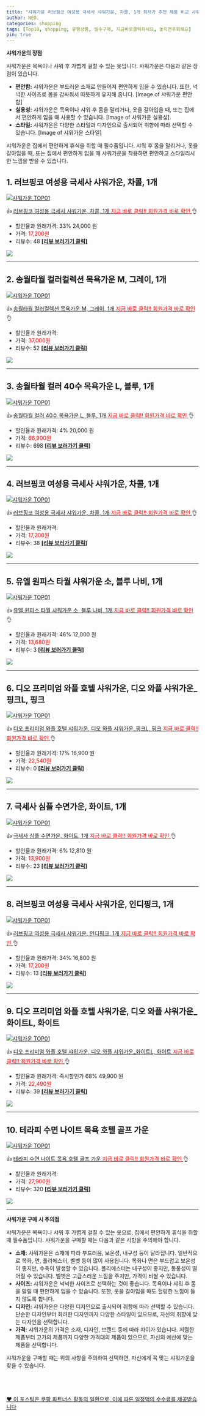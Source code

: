 ```yaml
---
title: "샤워가운 러브핑코 여성용 극세사 샤워가운, 차콜, 1개 최저가 추천 제품 비교 샤워가운 가격 비교 최저가 장점"
author: NEO.
categories: shopping
tags: [Top10, shopping, 유행상품, 필수구매, 지금바로클릭하세요, 놓치면후회해요]
pin: true
---
```

**샤워가운의 장점**

샤워가운은 목욕이나 샤워 후 가볍게 걸칠 수 있는 옷입니다. 샤워가운은 다음과 같은 장점이 있습니다.

* **편안함:** 샤워가운은 부드러운 소재로 만들어져 편안하게 입을 수 있습니다. 또한, 넉넉한 사이즈로 몸을 감싸줘서 따뜻하게 유지해 줍니다.
[Image of 샤워가운 편안함]
* **실용성:** 샤워가운은 목욕이나 샤워 후 몸을 말리거나, 옷을 갈아입을 때, 또는 집에서 편안하게 입을 때 사용할 수 있습니다.
[Image of 샤워가운 실용성]
* **스타일:** 샤워가운은 다양한 스타일과 디자인으로 출시되어 취향에 따라 선택할 수 있습니다.
[Image of 샤워가운 스타일]

샤워가운은 집에서 편안하게 휴식을 취할 때 필수품입니다. 샤워 후 몸을 말리거나, 옷을 갈아입을 때, 또는 집에서 편안하게 입을 때 샤워가운을 착용하면 편안하고 스타일리시한 느낌을 받을 수 있습니다.

   

## 1. 러브핑코 여성용 극세사 샤워가운, 차콜, 1개

[![샤워가운 TOP01](https://thumbnail10.coupangcdn.com/thumbnails/remote/490x490ex/image/retail/images/2020/08/10/20/7/4352a16b-2d62-4843-9663-b7562f32cf40.jpg)](https://link.coupang.com/re/AFFSDP?lptag=AF3617701&subid=GithubCoopas&pageKey=1942927010&traceid=V0-153&itemId=3298550338&vendorItemId=71285479233)


👍 [러브핑코 여성용 극세사 샤워가운, 차콜, 1개 <font color=red> 지금 바로 클릭!! 회원가격 바로 확인 </font> ](https://link.coupang.com/re/AFFSDP?lptag=AF3617701&subid=GithubCoopas&pageKey=1942927010&traceid=V0-153&itemId=3298550338&vendorItemId=71285479233) 👌 


- 할인율과 원래가격: 33%  24,000   원
- 가격: <span style='color:red'>17,200원</span>
- 리뷰수: 48  [**[리뷰 보러가기 클릭]**](https://link.coupang.com/re/AFFSDP?lptag=AF3617701&subid=GithubCoopas&pageKey=1942927010&traceid=V0-153&itemId=3298550338&vendorItemId=71285479233)

[![](/discount_price.png)](https://link.coupang.com/re/AFFSDP?lptag=AF3617701&subid=GithubCoopas&pageKey=1942927010&traceid=V0-153&itemId=3298550338&vendorItemId=71285479233)

---


   

## 2. 송월타월 컬러컬렉션 목욕가운 M, 그레이, 1개

[![샤워가운 TOP01](https://thumbnail6.coupangcdn.com/thumbnails/remote/490x490ex/image/retail/images/2020/09/11/15/3/91838789-16db-48df-b8b0-9138cee27aac.jpg)](https://link.coupang.com/re/AFFSDP?lptag=AF3617701&subid=GithubCoopas&pageKey=2106401414&traceid=V0-153&itemId=3578277270&vendorItemId=71564100148)


👍 [송월타월 컬러컬렉션 목욕가운 M, 그레이, 1개 <font color=red> 지금 바로 클릭!! 회원가격 바로 확인 </font> ](https://link.coupang.com/re/AFFSDP?lptag=AF3617701&subid=GithubCoopas&pageKey=2106401414&traceid=V0-153&itemId=3578277270&vendorItemId=71564100148) 👌 


- 할인율과 원래가격: 
- 가격: <span style='color:red'>37,000원</span>
- 리뷰수: 52  [**[리뷰 보러가기 클릭]**](https://link.coupang.com/re/AFFSDP?lptag=AF3617701&subid=GithubCoopas&pageKey=2106401414&traceid=V0-153&itemId=3578277270&vendorItemId=71564100148)

[![](/discount_price.png)](https://link.coupang.com/re/AFFSDP?lptag=AF3617701&subid=GithubCoopas&pageKey=2106401414&traceid=V0-153&itemId=3578277270&vendorItemId=71564100148)

---


   

## 3. 송월타월 컬러 40수 목욕가운 L, 블루, 1개

[![샤워가운 TOP01](https://thumbnail8.coupangcdn.com/thumbnails/remote/490x490ex/image/vendor_inventory/c21e/fc3c679e5c532f9730e56820f5801623f0fc0f24e31b90b0afd2fefbdeb0.jpg)](https://link.coupang.com/re/AFFSDP?lptag=AF3617701&subid=GithubCoopas&pageKey=11873896&traceid=V0-153&itemId=237837453&vendorItemId=86782984502)


👍 [송월타월 컬러 40수 목욕가운 L, 블루, 1개 <font color=red> 지금 바로 클릭!! 회원가격 바로 확인 </font> ](https://link.coupang.com/re/AFFSDP?lptag=AF3617701&subid=GithubCoopas&pageKey=11873896&traceid=V0-153&itemId=237837453&vendorItemId=86782984502) 👌 


- 할인율과 원래가격: 4%  20,000   원
- 가격: <span style='color:red'>66,900원</span>
- 리뷰수: 698  [**[리뷰 보러가기 클릭]**](https://link.coupang.com/re/AFFSDP?lptag=AF3617701&subid=GithubCoopas&pageKey=11873896&traceid=V0-153&itemId=237837453&vendorItemId=86782984502)

[![](/discount_price.png)](https://link.coupang.com/re/AFFSDP?lptag=AF3617701&subid=GithubCoopas&pageKey=11873896&traceid=V0-153&itemId=237837453&vendorItemId=86782984502)

---


   

## 4. 러브핑코 여성용 극세사 샤워가운, 차콜, 1개

[![샤워가운 TOP01](https://thumbnail10.coupangcdn.com/thumbnails/remote/490x490ex/image/retail/images/2020/08/10/20/7/4352a16b-2d62-4843-9663-b7562f32cf40.jpg)](https://link.coupang.com/re/AFFSDP?lptag=AF3617701&subid=GithubCoopas&pageKey=1942927010&traceid=V0-153&itemId=3298550338&vendorItemId=71285479233)


👍 [러브핑코 여성용 극세사 샤워가운, 차콜, 1개 <font color=red> 지금 바로 클릭!! 회원가격 바로 확인 </font> ](https://link.coupang.com/re/AFFSDP?lptag=AF3617701&subid=GithubCoopas&pageKey=1942927010&traceid=V0-153&itemId=3298550338&vendorItemId=71285479233) 👌 


- 할인율과 원래가격: 
- 가격: <span style='color:red'>17,200원</span>
- 리뷰수: 38  [**[리뷰 보러가기 클릭]**](https://link.coupang.com/re/AFFSDP?lptag=AF3617701&subid=GithubCoopas&pageKey=1942927010&traceid=V0-153&itemId=3298550338&vendorItemId=71285479233)

[![](/discount_price.png)](https://link.coupang.com/re/AFFSDP?lptag=AF3617701&subid=GithubCoopas&pageKey=1942927010&traceid=V0-153&itemId=3298550338&vendorItemId=71285479233)

---


   

## 5. 유엘 원피스 타월 샤워가운 소, 블루 나비, 1개

[![샤워가운 TOP01](https://thumbnail10.coupangcdn.com/thumbnails/remote/490x490ex/image/retail/images/542264471170322-faa7ec4f-4f28-46e8-9912-06c4acb746a6.jpg)](https://link.coupang.com/re/AFFSDP?lptag=AF3617701&subid=GithubCoopas&pageKey=5800788468&traceid=V0-153&itemId=9948679140&vendorItemId=77231892857)


👍 [유엘 원피스 타월 샤워가운 소, 블루 나비, 1개 <font color=red> 지금 바로 클릭!! 회원가격 바로 확인 </font> ](https://link.coupang.com/re/AFFSDP?lptag=AF3617701&subid=GithubCoopas&pageKey=5800788468&traceid=V0-153&itemId=9948679140&vendorItemId=77231892857) 👌 


- 할인율과 원래가격: 46%  12,000   원
- 가격: <span style='color:red'>13,680원</span>
- 리뷰수: 3  [**[리뷰 보러가기 클릭]**](https://link.coupang.com/re/AFFSDP?lptag=AF3617701&subid=GithubCoopas&pageKey=5800788468&traceid=V0-153&itemId=9948679140&vendorItemId=77231892857)

[![](/discount_price.png)](https://link.coupang.com/re/AFFSDP?lptag=AF3617701&subid=GithubCoopas&pageKey=5800788468&traceid=V0-153&itemId=9948679140&vendorItemId=77231892857)

---


   

## 6. 디오 프리미엄 와플 호텔 샤워가운, 디오 와플 샤워가운_핑크L, 핑크

[![샤워가운 TOP01](https://thumbnail9.coupangcdn.com/thumbnails/remote/490x490ex/image/vendor_inventory/1f4c/726326e8141273251590a6c7e2eaedb819fbe728bf907cf5c05034840a53.jpg)](https://link.coupang.com/re/AFFSDP?lptag=AF3617701&subid=GithubCoopas&pageKey=5756424470&traceid=V0-153&itemId=9736165339&vendorItemId=84908984634)


👍 [디오 프리미엄 와플 호텔 샤워가운, 디오 와플 샤워가운_핑크L, 핑크 <font color=red> 지금 바로 클릭!! 회원가격 바로 확인 </font> ](https://link.coupang.com/re/AFFSDP?lptag=AF3617701&subid=GithubCoopas&pageKey=5756424470&traceid=V0-153&itemId=9736165339&vendorItemId=84908984634) 👌 


- 할인율과 원래가격: 17%  16,900   원
- 가격: <span style='color:red'>22,540원</span>
- 리뷰수: 0  [**[리뷰 보러가기 클릭]**](https://link.coupang.com/re/AFFSDP?lptag=AF3617701&subid=GithubCoopas&pageKey=5756424470&traceid=V0-153&itemId=9736165339&vendorItemId=84908984634)

[![](/discount_price.png)](https://link.coupang.com/re/AFFSDP?lptag=AF3617701&subid=GithubCoopas&pageKey=5756424470&traceid=V0-153&itemId=9736165339&vendorItemId=84908984634)

---


   

## 7. 극세사 심플 수면가운, 화이트, 1개

[![샤워가운 TOP01](https://thumbnail6.coupangcdn.com/thumbnails/remote/490x490ex/image/retail/images/2020/09/01/11/6/5756fd39-7c70-4020-81da-91f13b62cb23.jpg)](https://link.coupang.com/re/AFFSDP?lptag=AF3617701&subid=GithubCoopas&pageKey=2039174067&traceid=V0-153&itemId=3467168026&vendorItemId=71453520446)


👍 [극세사 심플 수면가운, 화이트, 1개 <font color=red> 지금 바로 클릭!! 회원가격 바로 확인 </font> ](https://link.coupang.com/re/AFFSDP?lptag=AF3617701&subid=GithubCoopas&pageKey=2039174067&traceid=V0-153&itemId=3467168026&vendorItemId=71453520446) 👌 


- 할인율과 원래가격: 6%  12,810   원
- 가격: <span style='color:red'>13,900원</span>
- 리뷰수: 23  [**[리뷰 보러가기 클릭]**](https://link.coupang.com/re/AFFSDP?lptag=AF3617701&subid=GithubCoopas&pageKey=2039174067&traceid=V0-153&itemId=3467168026&vendorItemId=71453520446)

[![](/discount_price.png)](https://link.coupang.com/re/AFFSDP?lptag=AF3617701&subid=GithubCoopas&pageKey=2039174067&traceid=V0-153&itemId=3467168026&vendorItemId=71453520446)

---


   

## 8. 러브핑코 여성용 극세사 샤워가운, 인디핑크, 1개

[![샤워가운 TOP01](https://thumbnail6.coupangcdn.com/thumbnails/remote/490x490ex/image/retail/images/2020/08/10/20/2/a8525e95-e747-4f51-9bc7-ac54cbb1c562.jpg)](https://link.coupang.com/re/AFFSDP?lptag=AF3617701&subid=GithubCoopas&pageKey=1942927010&traceid=V0-153&itemId=3298550399&vendorItemId=71285479287)


👍 [러브핑코 여성용 극세사 샤워가운, 인디핑크, 1개 <font color=red> 지금 바로 클릭!! 회원가격 바로 확인 </font> ](https://link.coupang.com/re/AFFSDP?lptag=AF3617701&subid=GithubCoopas&pageKey=1942927010&traceid=V0-153&itemId=3298550399&vendorItemId=71285479287) 👌 


- 할인율과 원래가격: 34%  16,800   원
- 가격: <span style='color:red'>17,200원</span>
- 리뷰수: 13  [**[리뷰 보러가기 클릭]**](https://link.coupang.com/re/AFFSDP?lptag=AF3617701&subid=GithubCoopas&pageKey=1942927010&traceid=V0-153&itemId=3298550399&vendorItemId=71285479287)

[![](/discount_price.png)](https://link.coupang.com/re/AFFSDP?lptag=AF3617701&subid=GithubCoopas&pageKey=1942927010&traceid=V0-153&itemId=3298550399&vendorItemId=71285479287)

---


   

## 9. 디오 프리미엄 와플 호텔 샤워가운, 디오 와플 샤워가운_화이트L, 화이트

[![샤워가운 TOP01](https://thumbnail7.coupangcdn.com/thumbnails/remote/490x490ex/image/vendor_inventory/54bd/305ca5af071b026ac4479f704e8b58b6a87b7404004bf0a0fae1f2ebb001.jpg)](https://link.coupang.com/re/AFFSDP?lptag=AF3617701&subid=GithubCoopas&pageKey=5756424470&traceid=V0-153&itemId=19932325371&vendorItemId=84908984677)


👍 [디오 프리미엄 와플 호텔 샤워가운, 디오 와플 샤워가운_화이트L, 화이트 <font color=red> 지금 바로 클릭!! 회원가격 바로 확인 </font> ](https://link.coupang.com/re/AFFSDP?lptag=AF3617701&subid=GithubCoopas&pageKey=5756424470&traceid=V0-153&itemId=19932325371&vendorItemId=84908984677) 👌 


- 할인율과 원래가격: 즉시할인가 68%  49,900   원
- 가격: <span style='color:red'>22,490원</span>
- 리뷰수: 39  [**[리뷰 보러가기 클릭]**](https://link.coupang.com/re/AFFSDP?lptag=AF3617701&subid=GithubCoopas&pageKey=5756424470&traceid=V0-153&itemId=19932325371&vendorItemId=84908984677)

[![](/discount_price.png)](https://link.coupang.com/re/AFFSDP?lptag=AF3617701&subid=GithubCoopas&pageKey=5756424470&traceid=V0-153&itemId=19932325371&vendorItemId=84908984677)

---


   

## 10. 테라피 수면 나이트 목욕 호텔 골프 가운

[![샤워가운 TOP01](https://thumbnail7.coupangcdn.com/thumbnails/remote/490x490ex/image/rs_quotation_api/wcaxx1yx/5f3a14054b4c4d3db8ab083092859168.jpg)](https://link.coupang.com/re/AFFSDP?lptag=AF3617701&subid=GithubCoopas&pageKey=7699670518&traceid=V0-153&itemId=20696100673&vendorItemId=87767546274)


👍 [테라피 수면 나이트 목욕 호텔 골프 가운 <font color=red> 지금 바로 클릭!! 회원가격 바로 확인 </font> ](https://link.coupang.com/re/AFFSDP?lptag=AF3617701&subid=GithubCoopas&pageKey=7699670518&traceid=V0-153&itemId=20696100673&vendorItemId=87767546274) 👌 


- 할인율과 원래가격: 
- 가격: <span style='color:red'>27,900원</span>
- 리뷰수: 320  [**[리뷰 보러가기 클릭]**](https://link.coupang.com/re/AFFSDP?lptag=AF3617701&subid=GithubCoopas&pageKey=7699670518&traceid=V0-153&itemId=20696100673&vendorItemId=87767546274)

[![](/discount_price.png)](https://link.coupang.com/re/AFFSDP?lptag=AF3617701&subid=GithubCoopas&pageKey=7699670518&traceid=V0-153&itemId=20696100673&vendorItemId=87767546274)

---
**샤워가운 구매 시 주의점**

샤워가운은 목욕이나 샤워 후 가볍게 걸칠 수 있는 옷으로, 집에서 편안하게 휴식을 취할 때 필수품입니다. 샤워가운을 구매할 때는 다음과 같은 사항을 주의해야 합니다.

* **소재:** 샤워가운은 소재에 따라 부드러움, 보온성, 내구성 등이 달라집니다. 일반적으로 목화, 면, 폴리에스터, 벨벳 등이 많이 사용됩니다. 목화나 면은 부드럽고 보온성이 좋지만, 수축이 발생할 수 있습니다. 폴리에스터는 내구성이 좋지만, 통풍성이 떨어질 수 있습니다. 벨벳은 고급스러운 느낌을 주지만, 가격이 비쌀 수 있습니다.
* **사이즈:** 샤워가운은 넉넉한 사이즈로 선택하는 것이 좋습니다. 목욕이나 샤워 후 몸을 말릴 때 편안하게 입을 수 있습니다. 또한, 옷을 갈아입을 때도 헐렁한 느낌이 들지 않도록 합니다.
* **디자인:** 샤워가운은 다양한 디자인으로 출시되어 취향에 따라 선택할 수 있습니다. 단순한 디자인부터 화려한 디자인까지 다양한 스타일이 있으므로, 자신의 취향에 맞는 디자인을 선택합니다.
* **가격:** 샤워가운의 가격은 소재, 디자인, 브랜드 등에 따라 차이가 있습니다. 저렴한 제품부터 고가의 제품까지 다양한 가격대의 제품이 있으므로, 자신의 예산에 맞는 제품을 선택합니다.

샤워가운을 구매할 때는 위의 사항을 주의하여 선택하면, 자신에게 꼭 맞는 샤워가운을 찾을 수 있습니다.<br><br><br><br><br> [ ❤  이 포스팅은 쿠팡 파트너스 활동의 일환으로, 이에 따른 일정액의 수수료를 제공받습니다](https://link.coupang.com/a/bcEFyh)